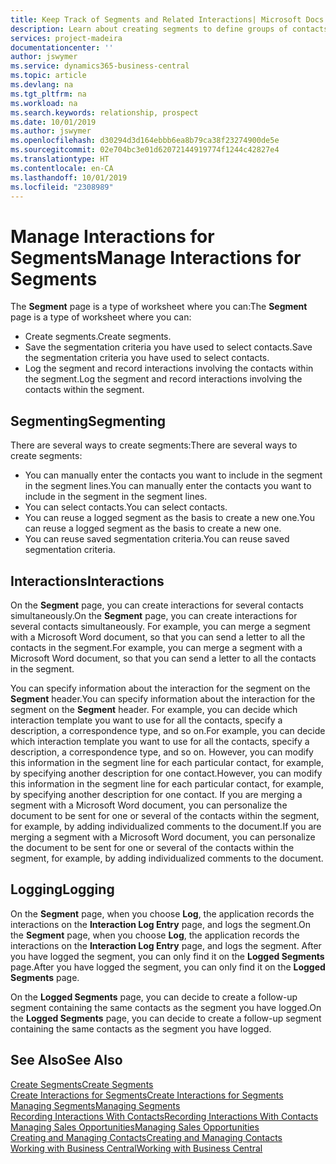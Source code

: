 ```yaml
---
title: Keep Track of Segments and Related Interactions| Microsoft Docs
description: Learn about creating segments to define groups of contacts and specifying interactions for segments.
services: project-madeira
documentationcenter: ''
author: jswymer
ms.service: dynamics365-business-central
ms.topic: article
ms.devlang: na
ms.tgt_pltfrm: na
ms.workload: na
ms.search.keywords: relationship, prospect
ms.date: 10/01/2019
ms.author: jswymer
ms.openlocfilehash: d30294d3d164ebbb6ea8b79ca38f23274900de5e
ms.sourcegitcommit: 02e704bc3e01d62072144919774f1244c42827e4
ms.translationtype: HT
ms.contentlocale: en-CA
ms.lasthandoff: 10/01/2019
ms.locfileid: "2308989"
---
```

# <a name="manage-interactions-for-segments"></a><span data-ttu-id="9a812-103">Manage Interactions for Segments</span><span class="sxs-lookup"><span data-stu-id="9a812-103">Manage Interactions for Segments</span></span>
<span data-ttu-id="9a812-104">The **Segment** page is a type of worksheet where you can:</span><span class="sxs-lookup"><span data-stu-id="9a812-104">The **Segment** page is a type of worksheet where you can:</span></span>

* <span data-ttu-id="9a812-105">Create segments.</span><span class="sxs-lookup"><span data-stu-id="9a812-105">Create segments.</span></span>
* <span data-ttu-id="9a812-106">Save the segmentation criteria you have used to select contacts.</span><span class="sxs-lookup"><span data-stu-id="9a812-106">Save the segmentation criteria you have used to select contacts.</span></span>
* <span data-ttu-id="9a812-107">Log the segment and record interactions involving the contacts within the segment.</span><span class="sxs-lookup"><span data-stu-id="9a812-107">Log the segment and record interactions involving the contacts within the segment.</span></span>

## <a name="segmenting"></a><span data-ttu-id="9a812-108">Segmenting</span><span class="sxs-lookup"><span data-stu-id="9a812-108">Segmenting</span></span>
<span data-ttu-id="9a812-109">There are several ways to create segments:</span><span class="sxs-lookup"><span data-stu-id="9a812-109">There are several ways to create segments:</span></span>

* <span data-ttu-id="9a812-110">You can manually enter the contacts you want to include in the segment in the segment lines.</span><span class="sxs-lookup"><span data-stu-id="9a812-110">You can manually enter the contacts you want to include in the segment in the segment lines.</span></span>
* <span data-ttu-id="9a812-111">You can select contacts.</span><span class="sxs-lookup"><span data-stu-id="9a812-111">You can select contacts.</span></span>
* <span data-ttu-id="9a812-112">You can reuse a logged segment as the basis to create a new one.</span><span class="sxs-lookup"><span data-stu-id="9a812-112">You can reuse a logged segment as the basis to create a new one.</span></span>
* <span data-ttu-id="9a812-113">You can reuse saved segmentation criteria.</span><span class="sxs-lookup"><span data-stu-id="9a812-113">You can reuse saved segmentation criteria.</span></span>

## <a name="interactions"></a><span data-ttu-id="9a812-114">Interactions</span><span class="sxs-lookup"><span data-stu-id="9a812-114">Interactions</span></span>
<span data-ttu-id="9a812-115">On the **Segment** page, you can create interactions for several contacts simultaneously.</span><span class="sxs-lookup"><span data-stu-id="9a812-115">On the **Segment** page, you can create interactions for several contacts simultaneously.</span></span> <span data-ttu-id="9a812-116">For example, you can merge a segment with a Microsoft Word document, so that you can send a letter to all the contacts in the segment.</span><span class="sxs-lookup"><span data-stu-id="9a812-116">For example, you can merge a segment with a Microsoft Word document, so that you can send a letter to all the contacts in the segment.</span></span>

<span data-ttu-id="9a812-117">You can specify information about the interaction for the segment on the **Segment** header.</span><span class="sxs-lookup"><span data-stu-id="9a812-117">You can specify information about the interaction for the segment on the **Segment** header.</span></span> <span data-ttu-id="9a812-118">For example, you can decide which interaction template you want to use for all the contacts, specify a description, a correspondence type, and so on.</span><span class="sxs-lookup"><span data-stu-id="9a812-118">For example, you can decide which interaction template you want to use for all the contacts, specify a description, a correspondence type, and so on.</span></span> <span data-ttu-id="9a812-119">However, you can modify this information in the segment line for each particular contact, for example, by specifying another description for one contact.</span><span class="sxs-lookup"><span data-stu-id="9a812-119">However, you can modify this information in the segment line for each particular contact, for example, by specifying another description for one contact.</span></span> <span data-ttu-id="9a812-120">If you are merging a segment with a Microsoft Word document, you can personalize the document to be sent for one or several of the contacts within the segment, for example, by adding individualized comments to the document.</span><span class="sxs-lookup"><span data-stu-id="9a812-120">If you are merging a segment with a Microsoft Word document, you can personalize the document to be sent for one or several of the contacts within the segment, for example, by adding individualized comments to the document.</span></span>

## <a name="logging"></a><span data-ttu-id="9a812-121">Logging</span><span class="sxs-lookup"><span data-stu-id="9a812-121">Logging</span></span>
<span data-ttu-id="9a812-122">On the **Segment** page, when you choose **Log**, the application records the interactions on the **Interaction Log Entry** page, and logs the segment.</span><span class="sxs-lookup"><span data-stu-id="9a812-122">On the **Segment** page, when you choose **Log**, the application records the interactions on the **Interaction Log Entry** page, and logs the segment.</span></span> <span data-ttu-id="9a812-123">After you have logged the segment, you can only find it on the **Logged Segments** page.</span><span class="sxs-lookup"><span data-stu-id="9a812-123">After you have logged the segment, you can only find it on the **Logged Segments** page.</span></span>

<span data-ttu-id="9a812-124">On the **Logged Segments** page, you can decide to create a follow-up segment containing the same contacts as the segment you have logged.</span><span class="sxs-lookup"><span data-stu-id="9a812-124">On the **Logged Segments** page, you can decide to create a follow-up segment containing the same contacts as the segment you have logged.</span></span>

## <a name="see-also"></a><span data-ttu-id="9a812-125">See Also</span><span class="sxs-lookup"><span data-stu-id="9a812-125">See Also</span></span>
[<span data-ttu-id="9a812-126">Create Segments</span><span class="sxs-lookup"><span data-stu-id="9a812-126">Create Segments</span></span>](marketing-how-create-segment.md)  
[<span data-ttu-id="9a812-127">Create Interactions for Segments</span><span class="sxs-lookup"><span data-stu-id="9a812-127">Create Interactions for Segments</span></span>](marketing-how-create-interactions.md)  
[<span data-ttu-id="9a812-128">Managing Segments</span><span class="sxs-lookup"><span data-stu-id="9a812-128">Managing Segments</span></span>](marketing-segments.md)  
[<span data-ttu-id="9a812-129">Recording Interactions With Contacts</span><span class="sxs-lookup"><span data-stu-id="9a812-129">Recording Interactions With Contacts</span></span>](marketing-interactions.md)  
[<span data-ttu-id="9a812-130">Managing Sales Opportunities</span><span class="sxs-lookup"><span data-stu-id="9a812-130">Managing Sales Opportunities</span></span>](marketing-manage-sales-opportunities.md)  
[<span data-ttu-id="9a812-131">Creating and Managing Contacts</span><span class="sxs-lookup"><span data-stu-id="9a812-131">Creating and Managing Contacts</span></span>](marketing-contacts.md)  
[<span data-ttu-id="9a812-132">Working with Business Central</span><span class="sxs-lookup"><span data-stu-id="9a812-132">Working with Business Central</span></span>](ui-work-product.md)
